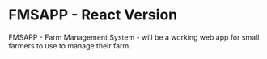 # FMSAPP - React Version

FMSAPP - Farm Management System - will be a working web app for small farmers to use to manage their farm. 

